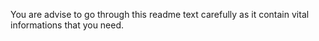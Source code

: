 You are advise to go through this readme text carefully as it contain vital informations that you need.
